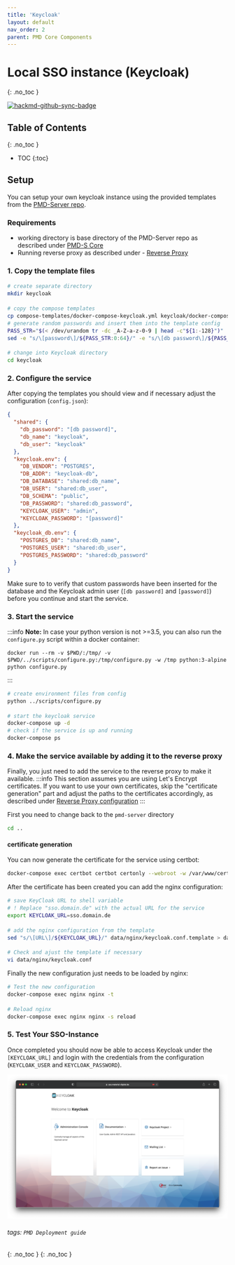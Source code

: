 ```yaml
---
title: 'Keycloak'
layout: default
nav_order: 2
parent: PMD Core Components
---
```


Local SSO instance (Keycloak)
===
{: .no_toc }

[![hackmd-github-sync-badge](https://hackmd.io/MmiYyp4fRhiykoY7St4GQw/badge)](https://hackmd.io/MmiYyp4fRhiykoY7St4GQw)

## Table of Contents
{: .no_toc }

- TOC
{:toc}

## Setup
You can setup your own keycloak instance using the provided templates from the [PMD-Server repo](https://github.com/materialdigital/pmd-server).

### Requirements
* working directory is base directory of the PMD-Server repo as described under [PMD-S Core](https://hackmd.io/@materialdigital/HJwVOfQ5_)
* Running reverse proxy as described under - [Reverse Proxy](https://hackmd.io/@materialdigital/H1t3_GQ9O)


### 1. Copy the template files
```bash
# create separate directory
mkdir keycloak

# copy the compose templates
cp compose-templates/docker-compose-keycloak.yml keycloak/docker-compose.yml
# generate random passwords and insert them into the template config
PASS_STR="$(< /dev/urandom tr -dc _A-Z-a-z-0-9 | head -c"${1:-128}")"
sed -e "s/\[password\]/${PASS_STR:0:64}/" -e "s/\[db password\]/${PASS_STR:64}/" config-templates/keycloak_config.json > keycloak/config.json

# change into Keycloak directory
cd keycloak
```

### 2. Configure the service
After copying the templates you should view and if necessary adjust the configuration (`config.json`):
```json
{
  "shared": {
    "db_password": "[db password]",
    "db_name": "keycloak",
    "db_user": "keycloak"
  },
  "keycloak.env": {
    "DB_VENDOR": "POSTGRES",
    "DB_ADDR": "keycloak-db",
    "DB_DATABASE": "shared:db_name",
    "DB_USER": "shared:db_user",
    "DB_SCHEMA": "public",
    "DB_PASSWORD": "shared:db_password",
    "KEYCLOAK_USER": "admin",
    "KEYCLOAK_PASSWORD": "[password]"
  },
  "keycloak_db.env": {
    "POSTGRES_DB": "shared:db_name",
    "POSTGRES_USER": "shared:db_user",
    "POSTGRES_PASSWORD": "shared:db_password"
  }
}
```
Make sure to to verify that custom passwords have been inserted for the database and the Keycloak admin user (`[db password]` and `[password]`) before you continue and start the service.

### 3. Start the service
:::info
**Note:** In case your python version is not >=3.5, you can also run the `configure.py` script within a docker container:
```
docker run --rm -v $PWD/:/tmp/ -v $PWD/../scripts/configure.py:/tmp/configure.py -w /tmp python:3-alpine python configure.py
```
:::

```bash
# create environment files from config
python ../scripts/configure.py

# start the keycloak service
docker-compose up -d
# check if the service is up and running
docker-compose ps
```


### 4. Make the service available by adding it to the reverse proxy
Finally, you just need to add the service to the reverse proxy to make it available.
:::info
This section assumes you are using Let's Encrypt certificates. If you want to use your own certificates, skip the "certificate generation" part and adjust the paths to the certificates accordingly, as described under [Reverse Proxy configuration](https://hackmd.io/@materialdigital/H1t3_GQ9O)
:::

First you need to change back to the `pmd-server` directory
```bash
cd ..
```
#### certificate generation
You can now generate the certificate for the service using certbot:

```bash
docker-compose exec certbot certbot certonly --webroot -w /var/www/certbot -d [KEYCLOAK_URL]
```

After the certificate has been created you can add the nginx configuration:
```bash
# save KeyCloak URL to shell variable
# ! Replace "sso.domain.de" with the actual URL for the service
export KEYCLOAK_URL=sso.domain.de

# add the nginx configuration from the template
sed "s/\[URL\]/${KEYCLOAK_URL}/" data/nginx/keycloak.conf.template > data/nginx/keycloak.conf

# Check and ajust the template if necessary
vi data/nginx/keycloak.conf
```

Finally the new configuration just needs to be loaded by nginx:

```bash
# Test the new configuration
docker-compose exec nginx nginx -t

# Reload nginx
docker-compose exec nginx nginx -s reload
```

### 5. Test Your SSO-Instance

Once completed you should now be able to access Keycloak under the `[KEYCLOAK_URL]` and login with the credentials from the configuration (`KEYCLOAK_USER` and `KEYCLOAK_PASSWORD`).

![keycloak landing page](https://github.com/materialdigital/deployment-guide-assets/blob/main/images/local_sso.png?raw=true)



###### tags: `PMD Deployment guide`
{: .no_toc }
{: .no_toc }
